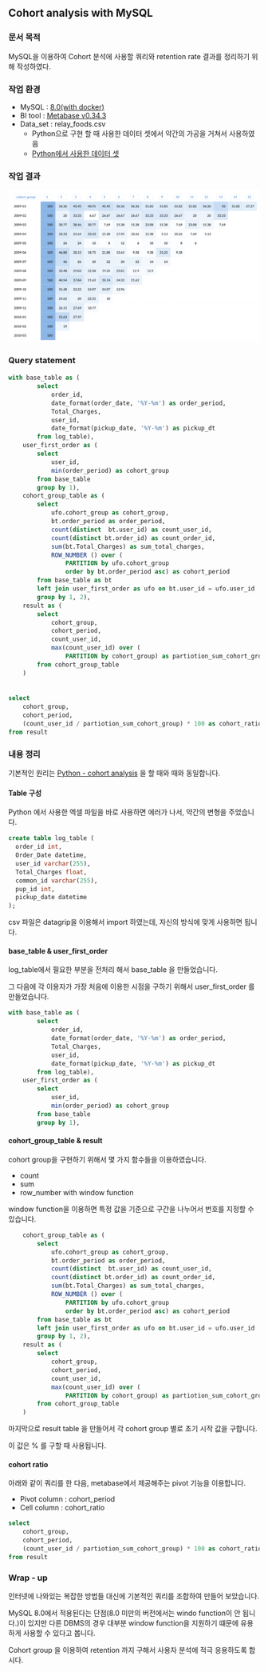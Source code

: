 Cohort analysis with MySQL
----

### 문서 목적
MySQL을 이용하여 Cohort 분석에 사용할 쿼리와 retention rate 결과를 정리하기 위해 작성하였다.


### 작업 환경
- MySQL : [8.0(with docker)](https://hub.docker.com/_/mysql)
- BI tool : [Metabase v0.34.3](https://www.metabase.com/)
- Data_set : relay_foods.csv
  - Python으로 구현 할 때 사용한 데이터 셋에서 약간의 가공을 거쳐서 사용하였음
  - [Python에서 사용한 데이터 셋](https://github.com/timetobye/TIL/tree/master/Python/8_Python_code_for_analysis/Data_set)

### 작업 결과
![alt text](cohort_analysis_with_mysql_20200509.png)


### Query statement

```sql
with base_table as (
        select
            order_id,
            date_format(order_date, '%Y-%m') as order_period,
            Total_Charges,
            user_id,
            date_format(pickup_date, '%Y-%m') as pickup_dt
        from log_table),
    user_first_order as (
        select
            user_id,
            min(order_period) as cohort_group
        from base_table
        group by 1),
    cohort_group_table as (
        select
            ufo.cohort_group as cohort_group,
            bt.order_period as order_period,
            count(distinct  bt.user_id) as count_user_id,
            count(distinct bt.order_id) as count_order_id,
            sum(bt.Total_Charges) as sum_total_charges,
            ROW_NUMBER () over (
                PARTITION by ufo.cohort_group
                order by bt.order_period asc) as cohort_period
        from base_table as bt
        left join user_first_order as ufo on bt.user_id = ufo.user_id
        group by 1, 2),
    result as (
        select
            cohort_group,
            cohort_period,
            count_user_id,
            max(count_user_id) over (
                PARTITION by cohort_group) as partiotion_sum_cohort_group
        from cohort_group_table
    )
        

select
    cohort_group,
    cohort_period,
    (count_user_id / partiotion_sum_cohort_group) * 100 as cohort_ratio
from result
```

### 내용 정리
기본적인 원리는 [Python - cohort analysis](https://github.com/timetobye/TIL/tree/master/Python/8_Python_code_for_analysis/Cohort_analysis)
 을 할 때와 때와 동일합니다.

#### Table 구성
Python 에서 사용한 엑셀 파일을 바로 사용하면 에러가 나서, 약간의 변형을 주었습니다.

```sql
create table log_table (
  order_id int,
  Order_Date datetime,
  user_id varchar(255),
  Total_Charges float,
  common_id varchar(255),
  pup_id int,
  pickup_date datetime
);
```

csv 파일은 datagrip을 이용해서 import 하였는데, 자신의 방식에 맞게 사용하면 됩니다.

#### base_table & user_first_order
log_table에서 필요한 부분을 전처리 해서 base_table 을 만들었습니다.

그 다음에 각 이용자가 가장 처음에 이용한 시점을 구하기 위해서 user_first_order 를 만들었습니다. 

```sql
with base_table as (
        select
            order_id,
            date_format(order_date, '%Y-%m') as order_period,
            Total_Charges,
            user_id,
            date_format(pickup_date, '%Y-%m') as pickup_dt
        from log_table),
    user_first_order as (
        select
            user_id,
            min(order_period) as cohort_group
        from base_table
        group by 1),
```

#### cohort_group_table & result
cohort group을 구현하기 위해서 몇 가지 함수들을 이용하였습니다.
- count
- sum
- row_number with window function

window function을 이용하면 특정 값을 기준으로 구간을 나누어서 번호를 지정할 수 있습니다.

```sql
    cohort_group_table as (
        select
            ufo.cohort_group as cohort_group,
            bt.order_period as order_period,
            count(distinct  bt.user_id) as count_user_id,
            count(distinct bt.order_id) as count_order_id,
            sum(bt.Total_Charges) as sum_total_charges,
            ROW_NUMBER () over (
                PARTITION by ufo.cohort_group
                order by bt.order_period asc) as cohort_period
        from base_table as bt
        left join user_first_order as ufo on bt.user_id = ufo.user_id
        group by 1, 2),
    result as (
        select
            cohort_group,
            cohort_period,
            count_user_id,
            max(count_user_id) over (
                PARTITION by cohort_group) as partiotion_sum_cohort_group
        from cohort_group_table
    )
```

마지막으로 result table 을 만들어서 각 cohort group 별로 초기 시작 값을 구합니다.

이 값은 % 를 구할 때 사용됩니다.


#### cohort ratio
아래와 같이 쿼리를 한 다음, metabase에서 제공해주는 pivot 기능을 이용합니다.
- Pivot column : cohort_period
- Cell column : cohort_ratio

```sql
select
    cohort_group,
    cohort_period,
    (count_user_id / partiotion_sum_cohort_group) * 100 as cohort_ratio
from result
```


### Wrap - up
인터넷에 나와있는 복잡한 방법들 대신에 기본적인 쿼리를 조합하여 만들어 보았습니다.

MySQL 8.0에서 적용된다는 단점(8.0 미만의 버전에서는 windo function이 안 됩니다.)이 있지만 다른 DBMS의 경우 대부분 window function을 지원하기 떄문에 
유용하게 사용할 수 있다고 봅니다.

Cohort group 을 이용하여 retention 까지 구해서 사용자 분석에 적극 응용하도록 합시다.

